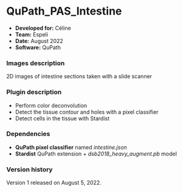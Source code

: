 # QuPath_PAS_Intestine

* **Developed for:** Céline
* **Team:** Espeli
* **Date:** August 2022
* **Software:** QuPath

### Images description

2D images of intestine sections taken with a slide scanner

### Plugin description

* Perform color deconvolution 
* Detect the tissue contour and holes with a pixel classifier
* Detect cells in the tissue with Stardist

### Dependencies

* **QuPath pixel classifier** named *intestine.json*
* **Stardist** QuPath extension + *dsb2018_heavy_augment.pb* model

### Version history

Version 1 released on August 5, 2022.

